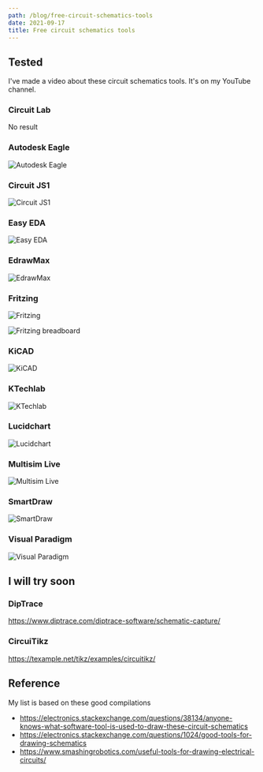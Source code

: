 ```yaml
---
path: /blog/free-circuit-schematics-tools
date: 2021-09-17
title: Free circuit schematics tools
---
```


## Tested

I've made a video about these circuit schematics tools. It's on my YouTube channel.

### Circuit Lab

No result

### Autodesk Eagle

![Autodesk Eagle](./Autodesk_Eagle.png)

### Circuit JS1

![Circuit JS1](./Circuit_JS1.png)

### Easy EDA

![Easy EDA](./Easy_EDA.png)

### EdrawMax

![EdrawMax](./EdrawMax.png)

### Fritzing

![Fritzing](./Fritzing.png)

![Fritzing breadboard](./Fritzing-breadboard.png)

### KiCAD

![KiCAD](./KiCAD.png)

### KTechlab

![KTechlab](./KTechlab.png)

### Lucidchart

![Lucidchart](./Lucidchart.png)

### Multisim Live

![Multisim Live](./Multisim_Live.png)

### SmartDraw

![SmartDraw](./SmartDraw.png)

### Visual Paradigm

![Visual Paradigm](./Visual_Paradigm.png)

## I will try soon

### DipTrace

https://www.diptrace.com/diptrace-software/schematic-capture/

### CircuiTikz

https://texample.net/tikz/examples/circuitikz/

## Reference

My list is based on these good compilations

- https://electronics.stackexchange.com/questions/38134/anyone-knows-what-software-tool-is-used-to-draw-these-circuit-schematics
- https://electronics.stackexchange.com/questions/1024/good-tools-for-drawing-schematics
- https://www.smashingrobotics.com/useful-tools-for-drawing-electrical-circuits/